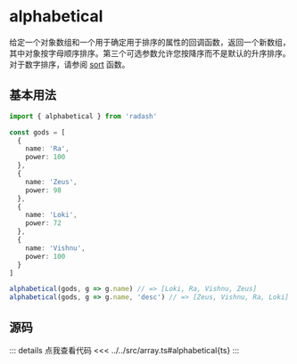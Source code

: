 # alphabetical

给定一个对象数组和一个用于确定用于排序的属性的回调函数，返回一个新数组，其中对象按字母顺序排序。第三个可选参数允许您按降序而不是默认的升序排序。对于数字排序，请参阅 [sort](./sort)
函数。

## 基本用法

```ts
import { alphabetical } from 'radash'

const gods = [
  {
    name: 'Ra',
    power: 100
  },
  {
    name: 'Zeus',
    power: 98
  },
  {
    name: 'Loki',
    power: 72
  },
  {
    name: 'Vishnu',
    power: 100
  }
]

alphabetical(gods, g => g.name) // => [Loki, Ra, Vishnu, Zeus]
alphabetical(gods, g => g.name, 'desc') // => [Zeus, Vishnu, Ra, Loki]
```

## 源码

::: details 点我查看代码
<<< ../../src/array.ts#alphabetical{ts}
:::
